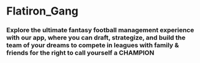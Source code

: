 # Flatiron_Gang

### Explore the ultimate fantasy football management experience with our app, where you can draft, strategize, and build the team of your dreams to compete in leagues with family & friends for the right to call yourself a CHAMPION

